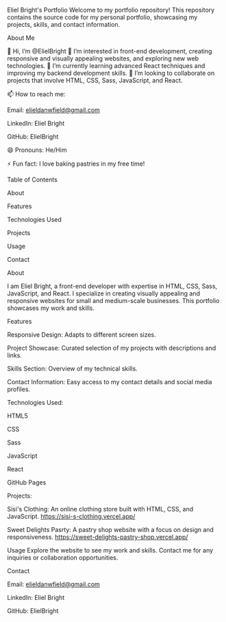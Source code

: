 Eliel Bright's Portfolio
Welcome to my portfolio repository! This repository contains the source code for my personal portfolio, showcasing my projects, skills, and contact information.

About Me

👋 Hi, I’m @ElielBright
👀 I’m interested in front-end development, creating responsive and visually appealing websites, and exploring new web technologies.
🌱 I’m currently learning advanced React techniques and improving my backend development skills.
💞️ I’m looking to collaborate on projects that involve HTML, CSS, Sass, JavaScript, and React.

📫 How to reach me:

Email: elieldanwfield@gmail.com

LinkedIn: Eliel Bright

GitHub: ElielBright

😄 Pronouns: He/Him

⚡ Fun fact: I love baking pastries in my free time!

Table of Contents

About

Features

Technologies Used

Projects

Usage

Contact

About

I am Eliel Bright, a front-end developer with expertise in HTML, CSS, Sass, JavaScript, and React. I specialize in creating visually appealing and responsive websites for small and medium-scale businesses. This portfolio showcases my work and skills.

Features

Responsive Design: Adapts to different screen sizes.

Project Showcase: Curated selection of my projects with descriptions and links.

Skills Section: Overview of my technical skills.

Contact Information: Easy access to my contact details and social media profiles.


Technologies Used:

HTML5

CSS

Sass

JavaScript

React

GitHub Pages


Projects:

Sisi's Clothing: An online clothing store built with HTML, CSS, and JavaScript.
https://sisi-s-clothing.vercel.app/

Sweet Delights Pasrty: A pastry shop website with a focus on design and responsiveness.
https://sweet-delights-pastry-shop.vercel.app/


Usage
Explore the website to see my work and skills. Contact me for any inquiries or collaboration opportunities.


Contact

Email: elieldanwfield@gmail.com

LinkedIn: Eliel Bright

GitHub: ElielBright
